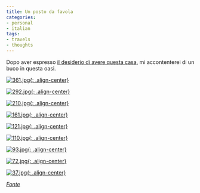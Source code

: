 ```yaml
---
title: Un posto da favola
categories:
- personal
- italian
tags:
- travels
- thoughts
---
```

Dopo aver espresso [il desiderio di avere questa
casa]({{site.url}}/2007/12/20/voglio-questa-casa/
"{{site.url}}/2007/12/20/voglio-questa-casa/" ), mi accontenterei di
un buco in questa oasi.

[![361.jpg]({{site.url}}/images/361.jpg){: .align-center}]({{site.url}}/images/361.jpg "361.jpg" )

[![292.jpg]({{site.url}}/images/292.jpg){: .align-center}]({{site.url}}/images/292.jpg "292.jpg" )

[![210.jpg]({{site.url}}/images/210.jpg){: .align-center}]({{site.url}}/images/210.jpg "210.jpg" )

[![161.jpg]({{site.url}}/images/161.jpg){: .align-center}]({{site.url}}/images/161.jpg "161.jpg" )

[![121.jpg]({{site.url}}/images/121.jpg){: .align-center}]({{site.url}}/images/121.jpg "121.jpg" )

[![110.jpg]({{site.url}}/images/110.jpg){: .align-center}]({{site.url}}/images/110.jpg "110.jpg" )

[![93.jpg]({{site.url}}/images/93.jpg){: .align-center}]({{site.url}}/images/93.jpg "93.jpg" )

[![72.jpg]({{site.url}}/images/72.jpg){: .align-center}]({{site.url}}/images/72.jpg "72.jpg" )

[![37.jpg]({{site.url}}/images/37.jpg){: .align-center}]({{site.url}}/images/37.jpg "37.jpg" )

  
[_Fonte_](http://www.wackyarchives.com/offbeat/oasis-in-the-middle-of-nowhere.html
          "http://www.wackyarchives.com/offbeat/oasis-in-the-middle-of-nowhere.html" )


